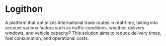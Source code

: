 # Logithon
A platform that optimizes international trade routes in real-time,
taking into account various factors such as traffic conditions, weather, delivery windows,
and vehicle capacityP This solution aims to reduce delivery times, fuel consumption, and
operational costs.
